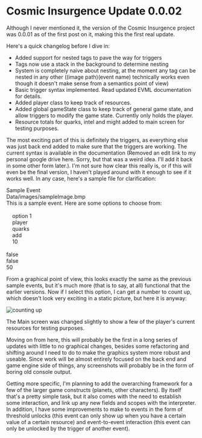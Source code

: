 # Cosmic Insurgence Update 0.0.02
Although I never mentioned it, the version of the Cosmic Insurgence project was 0.0.01 as of the first post on it, making this the first real update.

Here's a quick changelog before I dive in:

- Added support for nested tags to pave the way for triggers
- Tags now use a stack in the background to determine nesting
- System is completely naive about nesting, at the moment any tag can be nested in any other (<name><img>(image path)</img>(event name)</name> technically works even though it doesn't make sense from a semantics point of view)
- Basic trigger syntax implemented. Read updated EVML documentation for details.
- Added player class to keep track of resources.
- Added global gameState class to keep track of general game state, and allow triggers to modify the game state. Currently only holds the player.
- Resource totals for quarks, intel and might added to main screen for testing purposes.

The most exciting part of this is definitely the triggers, as everything else was just back end added to make sure that the triggers are working. The current syntax is available in the documentation (Removed an edit link to my personal google drive here. Sorry, but that was a weird idea. I'll add it back in some other form later.). I'm not sure how clear this really is, or if this will even be the final version, I haven't played around with it enough to see if it works well. In any case, here's a sample file for clarification:

<name>Sample Event</name>  
<img>Data/images/sampleImage.bmp</img>  
<desc>This is a sample event. Here are some options to choose from:</desc>  
<opt>  
&nbsp;&nbsp;&nbsp;&nbsp;<txt>option 1</txt>  
&nbsp;&nbsp;&nbsp;&nbsp;<scope>player</scope>  
&nbsp;&nbsp;&nbsp;&nbsp;<target>quarks</target>  
&nbsp;&nbsp;&nbsp;&nbsp;<mod>add</mod>  
&nbsp;&nbsp;&nbsp;&nbsp;<value>10</value>  
</opt>  
<unique>false</unique>  
<lock>false</lock>  
<rand>50</rand>  

From a graphical point of view, this looks exactly the same as the previous sample events, but it's much more (that is to say, at all) functional that the earlier versions. Now if I select this option, I can get a number to count up, which doesn't look very exciting in a static picture, but here it is anyway:

![counting up](https://ramseyop.com/pages/assets/update0-0-02/newMainScreen.jpg)

The Main screen was changed slightly to show a few of the player's current resources for testing purposes.

Moving on from here, this will probably be the first in a long series of updates with little to no graphical changes, besides some refactoring and shifting around I need to do to make the graphics system more robust and useable. Since work will be almost entirely focused on the back end and game engine side of things, any screenshots will probably be in the form of boring old console output.

Getting more specific, I'm planning to add the overarching framework for a few of the larger game constructs (planets, other characters). By itself that's a pretty simple task, but it also comes with the need to establish some interaction, and link up any new fields and scopes with the interpreter. In addition, I have some improvements to make to events in the form of threshold unlocks (this event can only show up when you have a certain value of a certain resource) and event-to-event interaction (this event can only be unlocked by the trigger of another event).